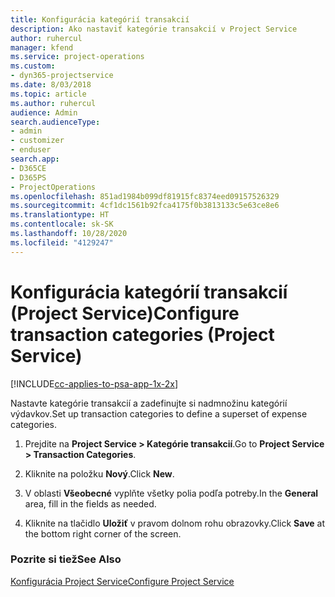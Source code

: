 ```yaml
---
title: Konfigurácia kategórií transakcií
description: Ako nastaviť kategórie transakcií v Project Service
author: ruhercul
manager: kfend
ms.service: project-operations
ms.custom:
- dyn365-projectservice
ms.date: 8/03/2018
ms.topic: article
ms.author: ruhercul
audience: Admin
search.audienceType:
- admin
- customizer
- enduser
search.app:
- D365CE
- D365PS
- ProjectOperations
ms.openlocfilehash: 851ad1984b099df81915fc8374eed09157526329
ms.sourcegitcommit: 4cf1dc1561b92fca4175f0b3813133c5e63ce8e6
ms.translationtype: HT
ms.contentlocale: sk-SK
ms.lasthandoff: 10/28/2020
ms.locfileid: "4129247"
---
```

# <a name="configure-transaction-categories-project-service"></a><span data-ttu-id="053d9-103">Konfigurácia kategórií transakcií (Project Service)</span><span class="sxs-lookup"><span data-stu-id="053d9-103">Configure transaction categories (Project Service)</span></span>

[!INCLUDE[cc-applies-to-psa-app-1x-2x](../includes/cc-applies-to-psa-app-1x-2x.md)]

<span data-ttu-id="053d9-104">Nastavte kategórie transakcií a zadefinujte si nadmnožinu kategórií výdavkov.</span><span class="sxs-lookup"><span data-stu-id="053d9-104">Set up transaction categories to define a superset of expense categories.</span></span>  
  
1.  <span data-ttu-id="053d9-105">Prejdite na **Project Service > Kategórie transakcií**.</span><span class="sxs-lookup"><span data-stu-id="053d9-105">Go to **Project Service > Transaction Categories**.</span></span>  
  
2.  <span data-ttu-id="053d9-106">Kliknite na položku **Nový**.</span><span class="sxs-lookup"><span data-stu-id="053d9-106">Click **New**.</span></span>  
  
3.  <span data-ttu-id="053d9-107">V oblasti **Všeobecné** vyplňte všetky polia podľa potreby.</span><span class="sxs-lookup"><span data-stu-id="053d9-107">In the **General** area, fill in the fields as needed.</span></span>  
  
4.  <span data-ttu-id="053d9-108">Kliknite na tlačidlo **Uložiť** v pravom dolnom rohu obrazovky.</span><span class="sxs-lookup"><span data-stu-id="053d9-108">Click **Save** at the bottom right corner of the screen.</span></span>  
  
### <a name="see-also"></a><span data-ttu-id="053d9-109">Pozrite si tiež</span><span class="sxs-lookup"><span data-stu-id="053d9-109">See Also</span></span>  
 [<span data-ttu-id="053d9-110">Konfigurácia Project Service</span><span class="sxs-lookup"><span data-stu-id="053d9-110">Configure Project Service</span></span>](../psa/configure.md)
